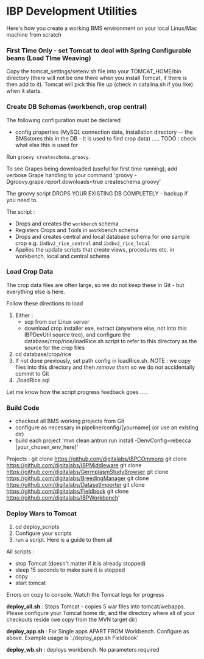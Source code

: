 IBP Development Utilities
=========================

Here's how you create a working BMS environment on your local Linux/Mac machine from scratch

### First Time Only - set Tomcat to deal with Spring Configurable beans (Load TIme Weaving) ###

Copy the tomcat_settings/setenv.sh file into your TOMCAT_HOME/bin directory (there will not be one there when you install Tomcat, if there is then add to it). Tomcat will pick this file up (check in catalina.sh if you like) when it starts.

### Create DB Schemas (workbench, crop central) ###

The following configuration must be declared 

* config.properties (MySQL connection data, Installation directory -- the BMSstores this in the DB - it is used to find crop data) ..... TODO : check what else this is used for

Run `groovy createschema.groovy`.

To see Grapes being downloaded (useful for first time running), add verbose Grape handling to your command
'groovy -Dgroovy.grape.report.downloads=true createschema.groovy'

The groovy script DROPS YOUR EXISTING DB COMPLETELY - backup if you need to.

The script :

* Drops and creates the `workbench` schema
* Registers Crops and Tools in workbench schema
* Drops and creates central and local database schema for one sample crop e.g. `ibdbv2_rice_central` and `ibdbv2_rice_local`
* Applies the update scripts that create views, procedures etc. in workbench, local and central schema


### Load Crop Data ###

The crop data files are often large, so we do not keep these in Git - but everything else is here. 

Follow these directions to load 

1. Either : 
    * scp from our Linux server
    * download crop installer exe, extract (anywhere else, not into this IBPDevUtil source tree), and configure the database/crop/rice/loadRice.sh script to refer to this directory as the source for the crop files
2. cd database/crop/rice
3. If not done previously, set path config in loadRice.sh. NOTE : we copy files into this directory and then *remove them* so we do not accidentally commit to Git
4. ./loadRice.sql

Let me know how the script progress feedback goes .....

### Build Code ###

* checkout all BMS working projects from Git
* configure as necessary in pipeline/config/[yourname] (or use an existing dir)
* build each project 'mvn clean antrun:run install -DenvConfig=rebecca [your_chosen_env_here]'

Projects :
 git clone https://github.com/digitalabs/IBPCOmmons
 git clone https://github.com/digitalabs/IBPMiddleware
 git clone https://github.com/digitalabs/GermplasmStudyBrowser
 git clone https://github.com/digitalabs/BreedingManager
 git clone https://github.com/digitalabs/DatasetImporter
 git clone https://github.com/digitalabs/Fieldbook
 git clone https://github.com/digitalabs/IBPWorkbench'


### Deploy Wars to Tomcat ###

1. cd deploy_scripts
2. Configure your scripts
3. run a script. Here is a guide to them all

All scripts : 
* stop Tomcat (doesn't matter if it is already stopped)
* sleep 15 seconds to make sure it is stopped
* copy
* start tomcat

Errors on copy to console. Watch the Tomcat logs for progress

**deploy_all.sh** : Stops Tomcat - copies 5 war files into tomcat/webapps. Please configure your Tomcat home dir, and the directory where all of your checkouts reside (we copy from the MVN target dir)

**deploy_app.sh** : For Single apps APART FROM Workbench. Configure as above. Example usage is './deploy_app.sh Fieldbook'

**deploy_wb.sh** : deploys workbench. No parameters required